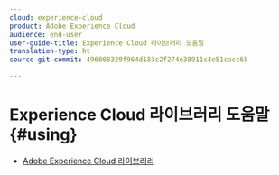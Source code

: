 ```yaml
---
cloud: experience-cloud
product: Adobe Experience Cloud
audience: end-user
user-guide-title: Experience Cloud 라이브러리 도움말
translation-type: ht
source-git-commit: 496008329f964d183c2f274e38911c4e51cacc65

---
```



# Experience Cloud 라이브러리 도움말 {#using}

+ [Adobe Experience Cloud 라이브러리](c-library-about/overview.md)
